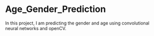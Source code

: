 # Age_Gender_Prediction
In this project, I am predicting the gender and age using convolutional neural networks and openCV.
